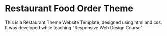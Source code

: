 # Restaurant Food Order Theme
This is a Restaurant Theme Website Template, designed using html and css. It was developed while teaching "Responsive Web Design Course".


